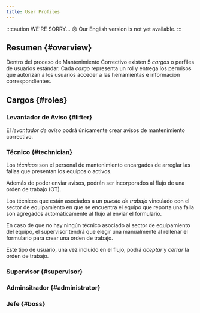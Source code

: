 ```yaml
---
title: User Profiles
---
```


:::caution WE'RE SORRY... 😢
Our English version is not yet available.
:::

## Resumen {#overview}
Dentro del proceso de Mantenimiento Correctivo existen 5 _cargos_ o perfiles de usuarios estándar. Cada _cargo_ representa un rol y entrega los permisos que autorizan a los usuarios acceder a las herramientas e información correspondientes.

## Cargos {#roles}
### Levantador de Aviso {#lifter}
El _levantador de aviso_ podrá únicamente crear avisos de mantenimiento correctivo.

### Técnico {#technician}
Los _técnicos_ son el personal de mantenimiento encargados de arreglar las fallas que presentan los equipos o activos. 

Además de poder enviar avisos, podrán ser incorporados al flujo de una orden de trabajo (OT).

Los técnicos que están asociados a un _puesto de trabajo_ vinculado con el sector de equipamiento en que se encuentra el equipo que reporta una falla son agregados automáticamente al flujo al enviar el formulario.

En caso de que no hay ningún técnico asociado al sector de equipamiento del equipo, el supervisor tendrá que elegir una manualmente al rellenar el formulario para crear una orden de trabajo.

Este tipo de usuario, una vez incluido en el flujo, podrá _aceptar_ y _cerrar_ la orden de trabajo.


### Supervisor {#supervisor}


### Adminsitrador {#administrator}


### Jefe {#boss}